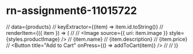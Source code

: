 # rn-assignment6-11015722
// data={products}
        // keyExtractor={(item) => item.id.toString()}
        // renderItem={({ item }) => (
        //   <View style={styles.productCard}>
        //     <Image source={{ uri: item.image }} style={styles.productImage} />
        //     <Text style={styles.productName}>{item.name}</Text>
        //     <Text style={styles.productDescription}>{item.description}</Text>
        //     <Text style={styles.productPrice}>{item.price}</Text>
        //     <Button title="Add to Cart" onPress={() => addToCart(item)} />
        //   </View>
        // )}